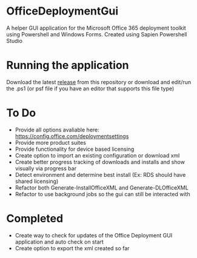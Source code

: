 # OfficeDeploymentGui
A helper GUI application for the Microsoft Office 365 deployment toolkit using Powershell and Windows Forms. Created using Sapien Powershell Studio

# Running the application
Download the latest [release](https://github.com/serialscriptr/OfficeDeploymentGui/releases) from this repository or download and edit/run the .ps1 (or psf file if you have an editor that supports this file type)

# To Do
- Provide all options avaliable here: https://config.office.com/deploymentsettings
- Provide more product suites
- Provide functionality for device based licensing
- Create option to import an existing configuration or download xml
- Create better progress tracking of downloads and installs and show visually via progress bar
- Detect environment and determine best install (Ex: RDS should have shared licensing)
- Refactor both Generate-InstallOfficeXML and Generate-DLOfficeXML
- Refactor to use background jobs so the gui can still be interacted with

# Completed
- Create way to check for updates of the Office Deployment GUI application and auto check on start
- Create option to export the xml created so far
